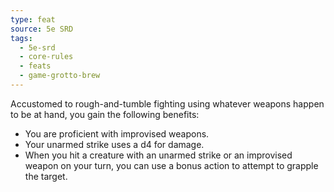 ```yaml
---
type: feat
source: 5e SRD
tags:
  - 5e-srd
  - core-rules
  - feats
  - game-grotto-brew
---
```


Accustomed to rough-and-tumble fighting using whatever weapons happen to be at hand, you gain the following benefits:

- You are proficient with improvised weapons.
- Your unarmed strike uses a d4 for damage.
- When you hit a creature with an unarmed strike or an improvised weapon on your turn, you can use a bonus action to attempt to grapple the target.